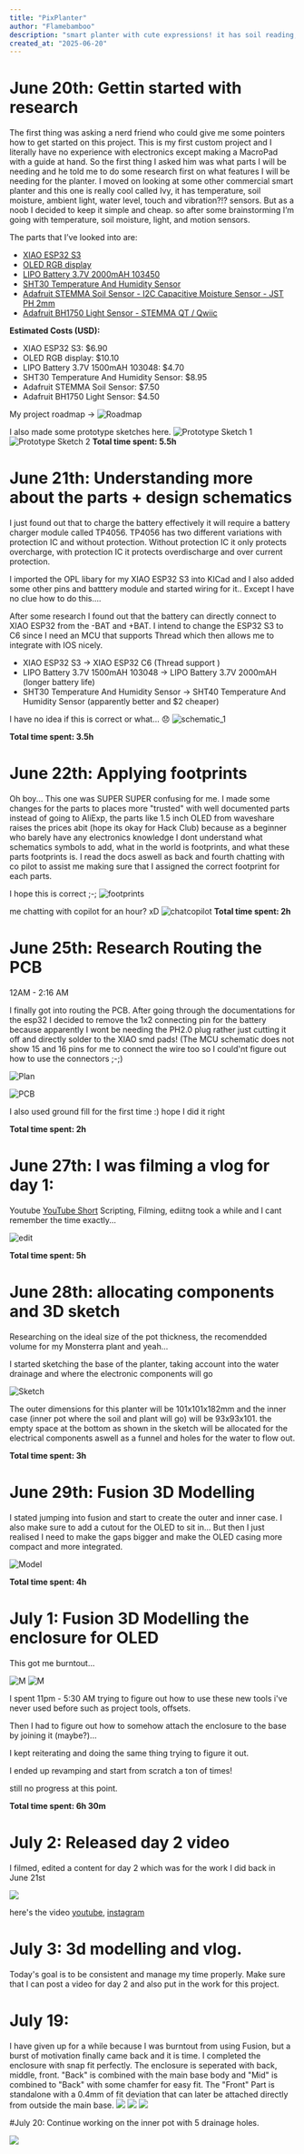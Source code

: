 ```yaml
---
title: "PixPlanter"
author: "Flamebamboo"
description: "smart planter with cute expressions! it has soil reading, surrounding temperature, motion, ambient light sensors that displays on a OLED screen! "
created_at: "2025-06-20"
---
```


# June 20th: Gettin started with research

The first thing was asking a nerd friend who could give me some pointers how to get started on this project. This is my first custom project and I literally have no experience with electronics except making a MacroPad with a guide at hand. So the first thing I asked him was what parts I will be needing and he told me to do some research first on what features I will be needing for the planter. I moved on looking at some other commercial smart planter and this one is really cool called Ivy, it has temperature, soil moisture, ambient light, water level, touch and vibration?!? sensors. But as a noob I decided to keep it simple and cheap. so after some brainstorming I’m going with temperature, soil moisture, light, and motion sensors.

The parts that I’ve looked into are:

- [XIAO ESP32 S3](https://www.aliexpress.com/item/1005007084388623.html)
- [OLED RGB display](https://www.aliexpress.com/item/1005004794240558.html)
- [LIPO Battery 3.7V 2000mAH 103450](https://www.aliexpress.com/item/3256808031709894.html)
- [SHT30 Temperature And Humidity Sensor](https://www.adafruit.com/product/5064)
- [Adafruit STEMMA Soil Sensor - I2C Capacitive Moisture Sensor - JST PH 2mm](https://www.adafruit.com/product/4026)
- [Adafruit BH1750 Light Sensor - STEMMA QT / Qwiic](https://www.adafruit.com/product/4681)

**Estimated Costs (USD):**

- XIAO ESP32 S3: $6.90
- OLED RGB display: $10.10
- LIPO Battery 3.7V 1500mAH 103048: $4.70
- SHT30 Temperature And Humidity Sensor: $8.95
- Adafruit STEMMA Soil Sensor: $7.50
- Adafruit BH1750 Light Sensor: $4.50

My project roadmap ->
![Roadmap](img/notion.png)

I also made some prototype sketches here.
![Prototype Sketch 1](img/features.jpeg)
![Prototype Sketch 2](img/features2.jpeg)
**Total time spent: 5.5h**

# June 21th: Understanding more about the parts + design schematics

I just found out that to charge the battery effectively it will require a battery charger module called TP4056. TP4056 has two different variations with protection IC and without protection. Without protection IC it only protects overcharge, with protection IC it protects overdischarge and over current protection.

I imported the OPL libary for my XIAO ESP32 S3 into KICad and I also added some other pins and batttery module and started wiring for it.. Except I have no clue how to do this....

After some research I found out that the battery can directly connect to XIAO ESP32 from the -BAT and +BAT. I intend to change the ESP32 S3 to C6 since I need an MCU that supports Thread which then allows me to integrate with IOS nicely.

- XIAO ESP32 S3 -> XIAO ESP32 C6 (Thread support )
- LIPO Battery 3.7V 1500mAH 103048 -> LIPO Battery 3.7V 2000mAH (longer battery life)
- SHT30 Temperature And Humidity Sensor -> SHT40 Temperature And Humidity Sensor (apparently better and $2 cheaper)

I have no idea if this is correct or what... 😞
![schematic_1](img/schematic_1.png)

**Total time spent: 3.5h**

# June 22th: Applying footprints

Oh boy... This one was SUPER SUPER confusing for me. I made some changes for the parts to places more "trusted" with well documented parts instead of going to AliExp, the parts like 1.5 inch OLED from waveshare raises the prices abit (hope its okay for Hack Club) because as a beginner who barely have any electronics knowledge I dont understand what schematics symbols to add, what in the world is footprints, and what these parts footprints is. I read the docs aswell as back and fourth chatting with co pilot to assist me making sure that I assigned the correct footprint for each parts.

I hope this is correct ;-;
![footprints](img/footprints.png)

me chatting with copilot for an hour? xD
![chatcopilot](img/chatcopilot.png)
**Total time spent: 2h**

# June 25th: Research Routing the PCB

12AM - 2:16 AM

I finally got into routing the PCB. After going through the documentations for the esp32 I decided to remove the 1x2 connecting pin for the battery because apparently I wont be needing the PH2.0 plug rather just cutting it off and directly solder to the XIAO smd pads! (The MCU schematic does not show 15 and 16 pins for me to connect the wire too so I could'nt figure out how to use the connectors ;-;)

![Plan](img/plan.png)

![PCB](img/planter_pcb.png)

I also used ground fill for the first time :) hope I did it right

**Total time spent: 2h**

# June 27th: I was filming a vlog for day 1:

Youtube [YouTube Short](https://youtube.com/shorts/ty__Sh_dJmw?si=zp3qn9vOzwV2mKUi)
Scripting, Filming, ediitng took a while and I cant remember the time exactly...

![edit](img/edit.jpg)

**Total time spent: 5h**

# June 28th: allocating components and 3D sketch

Researching on the ideal size of the pot thickness, the recomendded volume for my Monsterra plant and yeah...

I started sketching the base of the planter, taking account into the water drainage and where the electronic components will go

![Sketch](img/sketchingbase.png)

The outer dimensions for this planter will be 101x101x182mm and the inner case (inner pot where the soil and plant will go) will be 93x93x101. the empty space at the bottom as shown in the sketch will be allocated for the electrical components aswell as a funnel and holes for the water to flow out.

**Total time spent: 3h**

# June 29th: Fusion 3D Modelling

I stated jumping into fusion and start to create the outer and inner case. I also make sure to add a cutout for the OLED to sit in... But then I just realised I need to make the gaps bigger and make the OLED casing more compact and more integrated.

![Model](img/fusion.jpg)

**Total time spent: 4h**

# July 1: Fusion 3D Modelling the enclosure for OLED

This got me burntout...

![M](img/oledenclosure_1.png)
![M](img/oledenclosure_2.png)

I spent 11pm - 5:30 AM trying to figure out how to use these new tools i've never used before such as project tools, offsets.

Then I had to figure out how to somehow attach the enclosure to the base by joining it (maybe?)...

I kept reiterating and doing the same thing trying to figure it out.

I ended up revamping and start from scratch a ton of times!

still no progress at this point.

**Total time spent: 6h 30m**

# July 2: Released day 2 video

I filmed, edited a content for day 2 which was for the work I did back in June 21st

![](img/contenttable.png)

here's the video [youtube](https://youtube.com/shorts/amHQEBcOXe8?si=QgyBYHKR3km967V8), [instagram](https://www.instagram.com/reel/DLnImsxTx7t/)

# July 3: 3d modelling and vlog.

Today's goal is to be consistent and manage my time properly.
Make sure that I can post a video for day 2 and also put in the work for this project.


# July 19:
I have given up for a while because I was burntout from using Fusion, but a burst of motivation finally came back and it is time. I completed the enclosure with snap fit perfectly. The enclosure is seperated with back, middle, front. "Back" is combined with the main base body and "Mid" is combined to "Back" with some chamfer for easy fit. The "Front" Part is standalone with a 0.4mm of fit deviation that can later be attached directly from outside the main base.
![](https://hc-cdn.hel1.your-objectstorage.com/s/v3/76fc13cc2224cfb445e871cb61fff726f0c4a1f6_screenshot_2025-07-20_at_12.08.21___pm.png)
![](https://hc-cdn.hel1.your-objectstorage.com/s/v3/5430dcdee99b0d43f3036531279c17ff9b9f915b_screenshot_2025-07-20_at_12.08.05___pm.png)
![](https://hc-cdn.hel1.your-objectstorage.com/s/v3/aa53e2fe89a1229c0f8706c38fd944c0cd261c19_screenshot_2025-07-20_at_12.07.27___pm.png)


#July 20:
Continue working on the inner pot with 5 drainage holes.

![](https://hc-cdn.hel1.your-objectstorage.com/s/v3/c8e5a6df24308861f5c0f8dce3e03b8ed0520e9d_screenshot_2025-07-20_at_3.21.53___pm.png)
